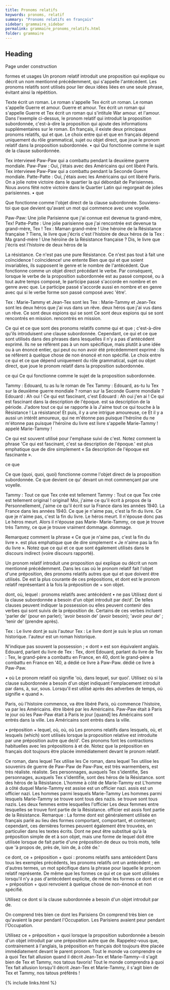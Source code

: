 ```yaml
---
title: Pronoms relatifs
keywords: pronoms, relatif
summary: "Pronoms relatifs en français"
sidebar: grammaire_sidebar
permalink: grammaire_pronoms_relatifs.html
folder: grammaire
---
```


## Heading

Page under construction


formes et usages
Un pronom relatif introduit une proposition qui explique ou décrit un nom mentionné précédemment, qui s'appelle l'antécédent. Les pronoms relatifs sont utilisés pour lier deux idées liées en une seule phrase, évitant ainsi la répétition.

Texte écrit un roman. Le roman s'appelle Tex écrit un roman. Le roman s'appelle
Guerre et amour. Guerre et amour.
Tex écrit un roman qui s'appelle Guerre et Tex écrit un roman qui s'intitule War amour. et l'amour.
Dans l'exemple ci-dessus, le pronom relatif qui introduit la proposition subordonnée, c'est-à-dire la proposition qui ajoute des informations supplémentaires sur le roman. En français, il existe deux principaux pronoms relatifs, qui et que. Le choix entre qui et que en français dépend uniquement du rôle grammatical, sujet ou objet direct, que joue le pronom relatif dans la proposition subordonnée.
• qui
Qui fonctionne comme le sujet de la clause subordonnée.



Tex interviewé Paw-Paw qui a combattu pendant la deuxième guerre mondiale. Paw-Paw : Oui, j'étais avec des Américains qui ont libéré Paris. Tex interviewe Paw-Paw qui a combattu pendant la Seconde Guerre mondiale. Patte-Patte : Oui, j'étais avec les Américains qui ont libéré Paris.
On a jolie notre victoire dans le quartier la qui débordait de Parisiennes. Nous avons fêté notre victoire dans le Quartier Latin qui regorgeait de jolies parisiennes.
• que

Que fonctionne comme l'objet direct de la clause subordonnée. Souviens-toi que que devient qu'avant un mot qui commence
avec une voyelle.

 Paw-Paw: Une jolie Parisienne que j'ai connue est devenue ta grand-mère, Tex! Patte-Patte : Une jolie parisienne que j'ai rencontrée est devenue ta grand-mère, Tex !
Tex : Maman grand-mère ! Une héroine de la Résistance française ? Tiens, le livre que j'écris c'est l'histoire de deux héros de la Tex : Ma grand-mère ! Une héroïne de la Résistance française ? Dis, le livre que j'écris est l'histoire de deux héros de la


La résistance. Ce n'est pas une pure Résistance. Ce n'est pas tout à fait une coïncidence ! coïncidence!
une entente
Bien que qui et que soient invariables, ils supposent le genre et le nombre de l'antécédent. Que fonctionne comme un objet direct précédant le verbe. Par conséquent, lorsque le verbe de la proposition subordonnée est au passé composé, ou à tout autre temps composé, le participe passé s'accorde en nombre et en genre avec que. Le participe passé s'accorde aussi en nombre et en genre avec qui si le verbe forme son passé composé avec 'être'.

Tex : Marie-Tammy et Jean-Tex sont les Tex : Marie-Tammy et Jean-Tex sont les deux héros que j'ai vus dans un rêve. deux héros que j'ai vus dans un rêve.
Ce sont deux espions qui se sont Ce sont deux espions qui se sont rencontrés en mission. rencontrés en mission.


Ce qui et ce que sont des pronoms relatifs comme qui et que ; c'est-à-dire qu'ils introduisent une clause subordonnée. Cependant, ce qui et ce que sont utilisés dans des phrases dans lesquelles il n'y a pas d'antécédent exprimé. Ils ne se réfèrent pas à un nom spécifique, mais plutôt à une idée ou à un énoncé entier, qui peut ou non avoir été précédemment exprimé : ils se réfèrent à quelque chose de non énoncé et non spécifié.
Le choix entre ce qui et ce que dépend uniquement du rôle grammatical, sujet ou objet direct, que joue le pronom relatif dans la proposition subordonnée.



ce qui
Ce qui fonctionne comme le sujet de la proposition subordonnée.

Tammy : Edouard, tu as lu le roman de Tex Tammy : Edouard, as-tu lu Tex sur la deuxième guerre mondiale ? roman sur la Seconde Guerre mondiale ?
Edouard : Ah oui ! Ce qui est fascinant, c'est Edouard : Ah oui j'en ai ! Ce qui est fascinant dans la description de l'époque. est sa description de la période.
J'adore tout ce qui se rapporte à la J'aime tout ce qui touche à la Résistance ! La résistance!
Et puis, il y a une intrigue amoureuse, ce Et il y a aussi un intérêt amoureux, qui ne m'étonne pas puisque l'héroïne du ne m'étonne pas puisque l'héroïne du livre est livre s'appelle Marie-Tammy ! appelé Marie-Tammy !


Ce qui est souvent utilisé pour l'emphase suivi de c'est. Notez comment la phrase 'Ce qui est fascinant, c'est sa description de l'époque.' est plus emphatique que de dire simplement « Sa description de l'époque est fascinante ».


ce que

Ce que (quoi, quoi, quoi) fonctionne comme l'objet direct de la proposition subordonnée. Ce que devient ce qu' devant un mot commençant par une voyelle.




Tammy : Tout ce que Tex crée est tellement Tammy : Tout ce que Tex crée est tellement original ! original!
Moi, j'aime ce qu'il écrit à propos de la Personnellement, j'aime ce qu'il écrit sur la France dans les années 1940. La France dans les années 1940.
Ce que je n'aime pas, c'est la fin du livre. Ce que je n'aime pas, c'est la fin du livre.
Le héros meurt. Il n'épouse donc pas Le héros meurt. Alors il n'épouse pas Marie-
Marie-Tammy, ce que je trouve très Tammy, ce que je trouve vraiment dommage.
dommage.

Remarquez comment la phrase « Ce que je n'aime pas, c'est la fin du livre ». est plus emphatique que de dire simplement « Je n'aime pas la fin du livre ».
Notez que ce qui et ce que sont également utilisés dans le discours indirect (voire discours rapporté).





Un pronom relatif introduit une proposition qui explique ou décrit un nom mentionné précédemment. Dans les cas où le pronom relatif fait l'objet d'une préposition, des pronoms relatifs autres que qui et que doivent être utilisés. De est la plus courante de ces prépositions, et dont est le pronom relatif représentant à la fois la préposition de + son objet.

dont, où, lequel : pronoms relatifs avec antécédent
• ne pas
Utilisez dont si la clause subordonnée a besoin d'un objet introduit par de/d'. De telles clauses peuvent indiquer la possession ou elles peuvent contenir des verbes qui sont suivis de la préposition de. Certains de ces verbes incluent 'parler de' (pour en parler); 'avoir besoin de' (avoir besoin); 'avoir peur de' ; 'tenir de' (prendre après).

Tex : Le livre dont je suis l'auteur Tex : Le livre dont je suis le plus un roman historique. l'auteur est un roman historique.




N'indique pas souvent la possession ; « dont » est son équivalent anglais.
Edouard, parlant du livre de Tex : Tex, dont Edouard, parlant du livre de Tex : Tex,
le grand-père a combattu en France, en 40, dont le grand-père a combattu en France en '40,
a dédié ce livre à Paw-Paw. dédié ce livre à Paw-Paw.


• où
Le pronom relatif où signifie 'où, dans lequel, sur quoi'. Utilisez où si la clause subordonnée a besoin d'un objet indiquant l'emplacement introduit par dans, à, sur, sous. Lorsqu'il est utilisé après des adverbes de temps, où signifie « quand ».

Paris, où l'histoire commence, va être libéré Paris, où commence l'histoire, va par les Américains. être libéré par les Américains.
Paw-Paw était à Paris le jour où les Paw-Paw était à Paris le jour [quand] les Américains sont entrés dans la ville. Les Américains sont entrés dans la ville.


• préposition + lequel, où, où, où
Les pronoms relatifs dans lesquels, où, et lesquels (which) sont utilisés lorsque la proposition relative est introduite par une préposition autre que de/d'. Ces pronoms font les contractions habituelles avec les prépositions à et de. Notez que la préposition en français doit toujours être placée immédiatement devant le pronom relatif.



Ce roman, dans lequel Tex utilise les Ce roman, dans lequel Tex utilise les souvenirs de guerre de Paw-Paw de Paw-Paw, est très warmembers, est très réaliste. réaliste.
Ses personnages, auxquels Tex s'identifie, Ses personnages, auxquels Tex s'identifie, sont des héros de la Résistance. sont des héros de la Résistance.
L'homme à côté de Marie-Tammy est L'homme à côté duquel Marie-Tammy est assise est un officier nazi. assis est un officier nazi.
Les hommes parmi lesquels Marie-Tammy Les hommes parmi lesquels Marie-Tammy se trouve sont tous des nazis. se trouve sont tous nazis.
Les deux femmes entre lesquelles l'officier Les deux femmes entre lesquelles se trouve font partie de la Résistance. officier est assis font partie de la Résistance.
Remarque : La forme dont est généralement utilisée en français parlé au lieu des formes comportant, comportant, et contenant; cependant, ces dernières formes peuvent également être trouvées, en particulier dans les textes écrits. Dont ne peut être substitué qu'à la préposition simple de et à son objet, mais une forme de lequel doit être utilisée lorsque de fait partie d'une préposition de deux ou trois mots, telle que 'à propos de, près de, loin de, à côté de.'

ce dont, ce + préposition + quoi : pronoms relatifs sans antécédent
Dans tous les exemples précédents, les pronoms relatifs ont un antécédent ; en d'autres termes, un mot spécifique dans la phrase pour laquelle le pronom relatif représente. De même que les formes ce qui et ce que sont utilisées lorsqu'il n'y a pas d'antécédent explicite, de même les formes ce dont et ce + préposition + quoi renvoient à quelque chose de non-énoncé et non spécifié.

Utilisez ce dont si la clause subordonnée a besoin d'un objet introduit par de.

On comprend très bien ce dont les Parisiens On comprend très bien ce qu'avaient la peur pendant l'Occupation. Les Parisiens avaient peur pendant l'Occupation.

Utilisez ce + préposition + quoi lorsque la proposition subordonnée a besoin d'un objet introduit par une préposition autre que de. Rappelez-vous que, contrairement à l'anglais, la préposition en français doit toujours être placée immédiatement devant le parent
pronom.
Tout le monde va comprendre ce à quoi Tex fait allusion quand il décrit Jean-Tex et Marie-Tammy--il s'agit bien de Tex et Tammy, nos tatous favoris! Tout le monde comprendra à quoi Tex fait allusion lorsqu'il décrit Jean-Tex et Marie-Tammy, il s'agit bien de Tex et Tammy, nos tatous préférés !



{% include links.html %}
